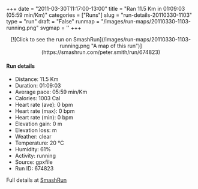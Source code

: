+++
date = "2011-03-30T11:17:00-13:00"
title = "Ran 11.5 Km in 01:09:03 (05:59 min/Km)"
categories = ["Runs"]
slug = "run-details-20110330-1103"
type = "run"
draft = "False"
runmap = "/images/run-maps/20110330-1103-running.png"
svgmap = '<polyline points="100 44, 98 44, 95 47, 91 49, 89 53, 86 54, 76 54, 68 56, 66 58, 59 62, 53 67, 41 71, 38 70, 37 69, 36 65, 33 63, 27 62, 22 64, 14 62, 12 60, 8 54, 0 46, 3 43, 6 42, 8 42, 10 42, 12 41, 15 40, 17 42, 19 38, 22 37, 22 36, 24 35, 27 33, 28 33, 29 31, 30 31, 34 30, 37 30, 42 29, 49 34, 53 34, 56 36, 64 35, 75 35, 80 34, 85 35, 85 36, 88 36, 89 37, 91 38, 91 38, 92 38, 93 40, 96 40, 96 41, 100 42, 100 43">'
+++



<!--more-->

<center>
[![Click to see the run on SmashRun](/images/run-maps/20110330-1103-running.png "A map of this run")](https://smashrun.com/peter.smith/run/674823)
</center>

#### Run details

* Distance: 11.5 Km
* Duration: 01:09:03
* Average pace: 05:59 min/Km
* Calories: 1003 Cal
* Heart rate (ave): 0 bpm
* Heart rate (max): 0 bpm
* Heart rate (min): 0 bpm
* Elevation gain: 0 m
* Elevation loss:  m
* Weather: clear
* Temperature: 20 &deg;C
* Humidity: 61%
* Activity: running
* Source: gpxfile
* Run ID: 674823

Full details at [SmashRun](https://smashrun.com/peter.smith/run/674823)